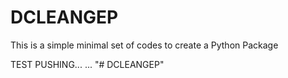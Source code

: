 # DCLEANGEP
This is a simple minimal set of codes to create a Python Package

TEST PUSHING...
...
"# DCLEANGEP" 
